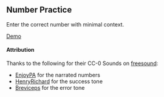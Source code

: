 ## Number Practice

Enter the correct number with minimal context.

[Demo](https://ryanford-frontend.github.io/number-practice/)

#### Attribution

Thanks to the following for their CC-0 Sounds on [freesound](https://www.freesound.org):
- [EnjoyPA](https://freesound.org/people/EnjoyPA/) for the narrated numbers
- [HenryRichard](https://freesound.org/people/HenryRichard/) for the success tone
- [Breviceps](https://freesound.org/people/Breviceps/) for the error tone
